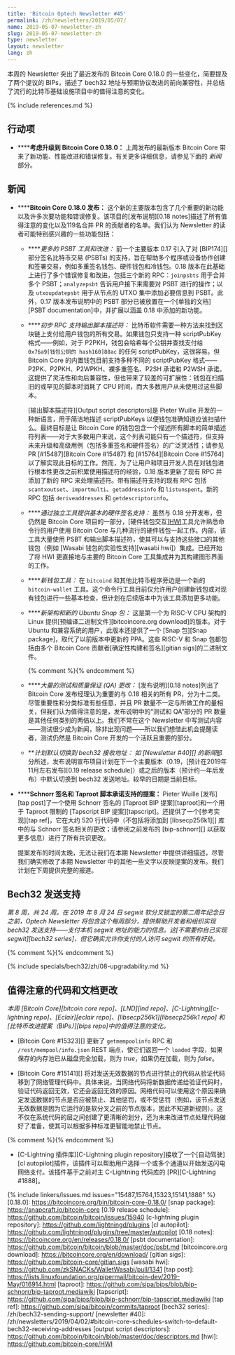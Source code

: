 ```yaml
---
title: 'Bitcoin Optech Newsletter #45'
permalink: /zh/newsletters/2019/05/07/
name: 2019-05-07-newsletter-zh
slug: 2019-05-07-newsletter-zh
type: newsletter
layout: newsletter
lang: zh
---
```

本周的 Newsletter 突出了最近发布的 Bitcoin Core 0.18.0 的一些变化，简要提及了两个提议的 BIPs，描述了 bech32 地址与预期协议改进的前向兼容性，并总结了流行的比特币基础设施项目中的值得注意的变化。

{% include references.md %}

## 行动项

- **<!--consider-upgrading-to-bitcoin-core-0-18-0-->****考虑升级到 Bitcoin Core 0.18.0：** 上周发布的最新版本 Bitcoin Core 带来了新功能、性能改进和错误修复。有关更多详细信息，请参见下面的 *新闻* 部分。

## 新闻

- **<!--bitcoin-core-0-18-0-released-->****Bitcoin Core 0.18.0 发布：** 这个新的主要版本包含了几个重要的新功能以及许多次要功能和错误修复。该项目的[发布说明][0.18 notes]描述了所有值得注意的变化以及119名合并 PR 的贡献者的名单。我们认为 Newsletter 的读者可能特别感兴趣的一些功能包括：

  - **<!--more-psbt-tools-and-refinements-->***更多的 PSBT 工具和改进：* 前一个主要版本 0.17 引入了对 [BIP174][] 部分签名比特币交易 (PSBTs) 的支持，旨在帮助多个程序或设备协作创建和签署交易，例如多重签名钱包、硬件钱包和冷钱包。0.18 版本在此基础上进行了多个错误修复和改进，包括三个新的 RPC：`joinpsbts` 用于合并多个 PSBT；`analyzepsbt` 告诉用户接下来需要对 PSBT 进行的操作；以及 `utxoupdatepsbt` 用于从节点的 UTXO 集中添加必要信息到 PSBT。此外，0.17 版本发布说明中的 PSBT 部分已被放置在一个[单独的文档][PSBT documentation]中，并扩展以涵盖 0.18 中添加的新功能。

  - **<!--initial-rpc-support-for-output-script-descriptors-->***初步 RPC 支持输出脚本描述符：* 比特币软件需要一种方法来找到区块链上支付给用户钱包的所有交易。如果钱包只支持一种 scriptPubKey 格式——例如，对于 P2PKH，钱包会哈希每个公钥并查找支付给 `0x76a9[钱包公钥的 hash160]88ac` 的任何 scriptPubKey，这很容易。但 Bitcoin Core 的内置钱包目前支持多种不同的 scriptPubKey 格式——P2PK、P2PKH、P2WPKH、裸多重签名、P2SH 承诺和 P2WSH 承诺。这提供了灵活性和向后兼容性，但也带来了较差的可扩展性：钱包在扫描旧的或罕见的脚本时消耗了 CPU 时间，而大多数用户从未使用过这些脚本。

    [输出脚本描述符][Output script descriptors]是 Pieter Wuille 开发的一种新语言，用于简洁地描述 scriptPubKeys 以便钱包准确知道应该扫描什么。最终目标是让 Bitcoin Core 的钱包包含一个描述所有脚本的简单描述符列表——对于大多数用户来说，这个列表可能只有一个描述符，但支持未来升级和高级用例（包括多重签名和硬件签名）的广泛灵活性；请参见 PR [#15487][Bitcoin Core #15487] 和 [#15764][Bitcoin Core #15764] 以了解实现此目标的工作。然而，为了让用户和项目开发人员在对钱包进行根本性更改之前积累使用描述符的经验，0.18 版本更新了现有 RPC 并添加了新的 RPC 来处理描述符。带有描述符支持的现有 RPC 包括 `scantxoutset`、`importmulti`、`getaddressinfo` 和 `listunspent`。新的 RPC 包括 `deriveaddresses` 和 `getdescriptorinfo`。

  - **<!--basic-hardware-signer-support-through-independent-tool-->***通过独立工具提供基本的硬件签名支持：* 虽然与 0.18 分开发布，但仍然是 Bitcoin Core 项目的一部分，[硬件钱包交互][HWI](HWI)工具允许熟悉命令行的用户使用 Bitcoin Core 与几种流行的硬件钱包一起工作。内部，该工具大量使用 PSBT 和输出脚本描述符，使其可以与支持这些接口的其他钱包（例如 [Wasabi 钱包的实验性支持][wasabi hwi]）集成。已经开始了将 HWI 更直接地与主要的 Bitcoin Core 工具集成并为其构建图形界面的工作。

  - **<!--new-wallet-tool-->***新钱包工具：* 在 `bitcoind` 和其他比特币程序旁边是一个新的 `bitcoin-wallet` 工具。这个命令行工具目前仅允许用户创建新钱包或对现有钱包进行一些基本检查，但计划在后续版本中为该工具添加更多功能。

  - **<!--new-architecture-and-new-ubuntu-snap-package-->***新架构和新的 Ubuntu Snap 包：* 这是第一个为 RISC-V CPU 架构的 Linux 提供[预编译二进制文件][bitcoincore.org download]的版本。对于 Ubuntu 和兼容系统的用户，此版本还提供了一个 [Snap 包][Snap package]，取代了以前版本中更新的 PPA。这些 RISC-V 和 Snap 包都包括由多个 Bitcoin Core 贡献者[确定性构建和签名][gitian sigs]的二进制文件。

    {% comment %}<!--
    152 Tests and QA
    74 Docs
    65 wallet
    55 RPCs and other APIs
    51 GUI
    47 Build system
    43 Misc
    17 p2p and network code
    13 Platform support
    9 block and tx handling
    1 mining
    1 consensus
    -->{% endcomment %}

  - **<!--numerous-testing-and-quality-assurance-qa-changes-->***大量的测试和质量保证 (QA) 更改：* [发布说明][0.18 notes]列出了 Bitcoin Core 发布经理认为重要的与 0.18 相关的所有 PR，分为十二类。尽管重要性和分类标准有些任意，并且 PR 数量不一定与所做工作的量相关，但我们认为值得注意的是，发布说明中的“测试和 QA”部分的 PR 数量是其他任何类别的两倍以上。我们不常在这个 Newsletter 中写测试内容——测试很少成为新闻，除非出现问题——所以我们想借此机会提醒读者，测试仍然是 Bitcoin Core 开发的一个活跃且重要的部分。

  - **<!--plan-to-switch-to-bech32-receiving-addresses-by-default-->***计划默认切换到 bech32 接收地址：* 如 [Newsletter #40][] 的*新闻*部分所述，发布说明宣布项目计划在下一个主要版本（0.19，[预计在2019年11月左右发布][0.19 release schedule]）或之后的版本（预计约一年后发布）中默认切换到 bech32 发送地址。较早的日期是当前目标。

- **<!--proposal-for-support-of-schnorr-signatures-and-taproot-script-commitments-->****Schnorr 签名和 Taproot 脚本承诺支持的提案：** Pieter Wuille [发布][tap post]了一个使用 Schnorr 签名的 [Taproot BIP 提案][taproot]和一个用于 Taproot 限制的 [Tapscript BIP 提案][tapscript]。还提供了一个[参考实现][tap ref]，它在大约 520 行代码中（不包括将添加到 [libsecp256k1][] 库中的与 Schnorr 签名相关的更改；请参阅之前发布的 [bip-schnorr][] 以获取更多信息）进行了所有共识更改。

  提案发布的时间太晚，无法让我们在本期 Newsletter 中提供详细描述，尽管我们确实修改了本期 Newsletter 中的其他一些文字以反映提案的发布。我们计划在下周提供完整的报道。

## Bech32 发送支持

*第 8 周，共 24 周。在 2019 年 8 月 24 日 segwit 软分叉锁定的第二周年纪念日之前，Optech Newsletter 将包含这个每周部分，提供帮助开发者和组织实现 bech32 发送支持——支付本机 segwit 地址的能力的信息。这[不需要你自己实现 segwit][bech32 series]，但它确实允许你支付的人访问 segwit 的所有好处。*

{% comment %}<!-- weekly reminder for harding: check Bech32 Adoption
wiki page for changes -->{% endcomment %}

{% include specials/bech32/zh/08-upgradability.md %}

## 值得注意的代码和文档更改

*本周 [Bitcoin Core][bitcoin core repo]、[LND][lnd repo]、[C-Lightning][c-lightning repo]、[Eclair][eclair repo]、[libsecp256k1][libsecp256k1 repo] 和[比特币改进提案（BIPs）][bips repo]中的值得注意的变化。*

- [Bitcoin Core #15323][] 更新了 `getmempoolinfo` RPC 和 `/rest/mempool/info.json` REST 端点，使它们返回一个 `loaded` 字段，如果保存的内存池已从磁盘完全加载，则为 *true*，如果仍在加载，则为 *false*。

- [Bitcoin Core #15141][] 将对发送无效数据的节点进行禁止的代码从验证代码移到了网络管理代码中。具体来说，当网络代码将新数据传递给验证代码时，验证代码返回无效，它还会返回无效的原因。网络代码可以使用这个原因来确定发送数据的节点是否应被禁止、其他惩罚，或不受惩罚（例如，该节点发送无效数据是因为它运行的是软分叉之前的节点版本，因此不知道新规则）。这不仅在系统代码的层之间创建了更清晰的划分，还为未来改进节点处理代码做好了准备，使其可以根据多种标准更智能地禁止节点。

{% comment %}<!-- This was direct pushed (no PR): https://github.com/lightningd/plugins/commit/187c66a9b1412edced3c51cb53ba568f245a5614 -->{% endcomment %}

- **<!--c-lightning-plugin-repository-->**[C-Lightning 插件库][C-Lightning plugin repository]接收了一个[自动驾驶][cl autopilot]插件，该插件可以帮助用户选择一个或多个通道以开始发送闪电网络支付。该插件基于之前对主 C-Lightning 代码库的 [PR][C-Lightning #1888]。

{% include linkers/issues.md issues="15487,15764,15323,15141,1888" %}
[0.18.0]: https://bitcoincore.org/bin/bitcoin-core-0.18.0/
[snap package]: https://snapcraft.io/bitcoin-core
[0.19 release schedule]: https://github.com/bitcoin/bitcoin/issues/15940
[c-lightning plugin repository]: https://github.com/lightningd/plugins
[cl autopilot]: https://github.com/lightningd/plugins/tree/master/autopilot
[0.18 notes]: https://bitcoincore.org/en/releases/0.18.0/
[psbt documentation]: https://github.com/bitcoin/bitcoin/blob/master/doc/psbt.md
[bitcoincore.org download]: https://bitcoincore.org/en/download/
[gitian sigs]: https://github.com/bitcoin-core/gitian.sigs
[wasabi hwi]: https://github.com/zkSNACKs/WalletWasabi/pull/1341
[tap post]: https://lists.linuxfoundation.org/pipermail/bitcoin-dev/2019-May/016914.html
[taproot]: https://github.com/sipa/bips/blob/bip-schnorr/bip-taproot.mediawiki
[tapscript]: https://github.com/sipa/bips/blob/bip-schnorr/bip-tapscript.mediawiki
[tap ref]: https://github.com/sipa/bitcoin/commits/taproot
[bech32 series]: /zh/bech32-sending-support/
[newsletter #40]: /zh/newsletters/2019/04/02/#bitcoin-core-schedules-switch-to-default-bech32-receiving-addresses
[output script descriptors]: https://github.com/bitcoin/bitcoin/blob/master/doc/descriptors.md
[hwi]: https://github.com/bitcoin-core/HWI
